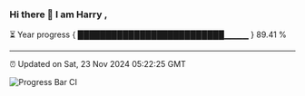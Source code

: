 ### Hi there 👋 I am Harry , 

⏳ Year progress { ██████████████████████████▁▁▁▁ } 89.41 %

---

⏰ Updated on Sat, 23 Nov 2024 05:22:25 GMT

![Progress Bar CI](https://github.com/duykhang68/duykhang68/workflows/Progress%20Bar%20CI/badge.svg)
